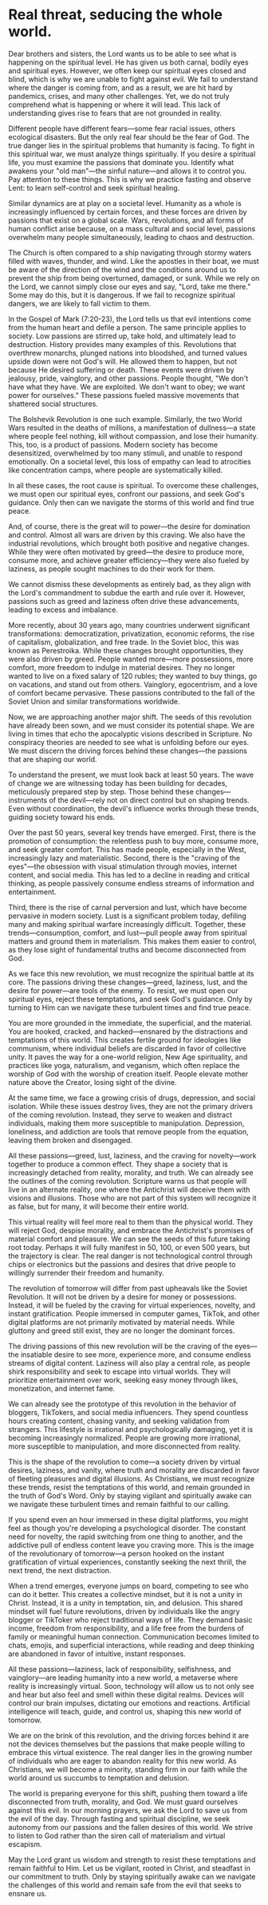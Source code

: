 # Real threat, seducing the whole world.

Dear brothers and sisters, the Lord wants us to be able to see what is happening on the spiritual level. He has given us both carnal, bodily eyes and spiritual eyes. However, we often keep our spiritual eyes closed and blind, which is why we are unable to fight against evil. We fail to understand where the danger is coming from, and as a result, we are hit hard by pandemics, crises, and many other challenges. Yet, we do not truly comprehend what is happening or where it will lead. This lack of understanding gives rise to fears that are not grounded in reality.

Different people have different fears—some fear racial issues, others ecological disasters. But the only real fear should be the fear of God. The true danger lies in the spiritual problems that humanity is facing. To fight in this spiritual war, we must analyze things spiritually. If you desire a spiritual life, you must examine the passions that dominate you. Identify what awakens your "old man"—the sinful nature—and allows it to control you. Pay attention to these things. This is why we practice fasting and observe Lent: to learn self-control and seek spiritual healing.

Similar dynamics are at play on a societal level. Humanity as a whole is increasingly influenced by certain forces, and these forces are driven by passions that exist on a global scale. Wars, revolutions, and all forms of human conflict arise because, on a mass cultural and social level, passions overwhelm many people simultaneously, leading to chaos and destruction.

The Church is often compared to a ship navigating through stormy waters filled with waves, thunder, and wind. Like the apostles in their boat, we must be aware of the direction of the wind and the conditions around us to prevent the ship from being overturned, damaged, or sunk. While we rely on the Lord, we cannot simply close our eyes and say, "Lord, take me there." Some may do this, but it is dangerous. If we fail to recognize spiritual dangers, we are likely to fall victim to them.

In the Gospel of Mark (7:20-23), the Lord tells us that evil intentions come from the human heart and defile a person. The same principle applies to society. Low passions are stirred up, take hold, and ultimately lead to destruction. History provides many examples of this. Revolutions that overthrew monarchs, plunged nations into bloodshed, and turned values upside down were not God's will. He allowed them to happen, but not because He desired suffering or death. These events were driven by jealousy, pride, vainglory, and other passions. People thought, "We don't have what they have. We are exploited. We don't want to obey; we want power for ourselves." These passions fueled massive movements that shattered social structures.

The Bolshevik Revolution is one such example. Similarly, the two World Wars resulted in the deaths of millions, a manifestation of dullness—a state where people feel nothing, kill without compassion, and lose their humanity. This, too, is a product of passions. Modern society has become desensitized, overwhelmed by too many stimuli, and unable to respond emotionally. On a societal level, this loss of empathy can lead to atrocities like concentration camps, where people are systematically killed.

In all these cases, the root cause is spiritual. To overcome these challenges, we must open our spiritual eyes, confront our passions, and seek God's guidance. Only then can we navigate the storms of this world and find true peace.

And, of course, there is the great will to power—the desire for domination and control. Almost all wars are driven by this craving. We also have the industrial revolutions, which brought both positive and negative changes. While they were often motivated by greed—the desire to produce more, consume more, and achieve greater efficiency—they were also fueled by laziness, as people sought machines to do their work for them. 

We cannot dismiss these developments as entirely bad, as they align with the Lord's commandment to subdue the earth and rule over it. However, passions such as greed and laziness often drive these advancements, leading to excess and imbalance. 

More recently, about 30 years ago, many countries underwent significant transformations: democratization, privatization, economic reforms, the rise of capitalism, globalization, and free trade. In the Soviet bloc, this was known as Perestroika. While these changes brought opportunities, they were also driven by greed. People wanted more—more possessions, more comfort, more freedom to indulge in material desires. They no longer wanted to live on a fixed salary of 120 rubles; they wanted to buy things, go on vacations, and stand out from others. Vainglory, egocentrism, and a love of comfort became pervasive. These passions contributed to the fall of the Soviet Union and similar transformations worldwide. 

Now, we are approaching another major shift. The seeds of this revolution have already been sown, and we must consider its potential shape. We are living in times that echo the apocalyptic visions described in Scripture. No conspiracy theories are needed to see what is unfolding before our eyes. We must discern the driving forces behind these changes—the passions that are shaping our world. 

To understand the present, we must look back at least 50 years. The wave of change we are witnessing today has been building for decades, meticulously prepared step by step. Those behind these changes—instruments of the devil—rely not on direct control but on shaping trends. Even without coordination, the devil's influence works through these trends, guiding society toward his ends. 

Over the past 50 years, several key trends have emerged. First, there is the promotion of consumption: the relentless push to buy more, consume more, and seek greater comfort. This has made people, especially in the West, increasingly lazy and materialistic. Second, there is the "craving of the eyes"—the obsession with visual stimulation through movies, internet content, and social media. This has led to a decline in reading and critical thinking, as people passively consume endless streams of information and entertainment. 

Third, there is the rise of carnal perversion and lust, which have become pervasive in modern society. Lust is a significant problem today, defiling many and making spiritual warfare increasingly difficult. Together, these trends—consumption, comfort, and lust—pull people away from spiritual matters and ground them in materialism. This makes them easier to control, as they lose sight of fundamental truths and become disconnected from God. 

As we face this new revolution, we must recognize the spiritual battle at its core. The passions driving these changes—greed, laziness, lust, and the desire for power—are tools of the enemy. To resist, we must open our spiritual eyes, reject these temptations, and seek God's guidance. Only by turning to Him can we navigate these turbulent times and find true peace.

You are more grounded in the immediate, the superficial, and the material. You are hooked, cracked, and hacked—ensnared by the distractions and temptations of this world. This creates fertile ground for ideologies like communism, where individual beliefs are discarded in favor of collective unity. It paves the way for a one-world religion, New Age spirituality, and practices like yoga, naturalism, and veganism, which often replace the worship of God with the worship of creation itself. People elevate mother nature above the Creator, losing sight of the divine. 

At the same time, we face a growing crisis of drugs, depression, and social isolation. While these issues destroy lives, they are not the primary drivers of the coming revolution. Instead, they serve to weaken and distract individuals, making them more susceptible to manipulation. Depression, loneliness, and addiction are tools that remove people from the equation, leaving them broken and disengaged. 

All these passions—greed, lust, laziness, and the craving for novelty—work together to produce a common effect. They shape a society that is increasingly detached from reality, morality, and truth. We can already see the outlines of the coming revolution. Scripture warns us that people will live in an alternate reality, one where the Antichrist will deceive them with visions and illusions. Those who are not part of this system will recognize it as false, but for many, it will become their entire world. 

This virtual reality will feel more real to them than the physical world. They will reject God, despise morality, and embrace the Antichrist's promises of material comfort and pleasure. We can see the seeds of this future taking root today. Perhaps it will fully manifest in 50, 100, or even 500 years, but the trajectory is clear. The real danger is not technological control through chips or electronics but the passions and desires that drive people to willingly surrender their freedom and humanity. 

The revolution of tomorrow will differ from past upheavals like the Soviet Revolution. It will not be driven by a desire for money or possessions. Instead, it will be fueled by the craving for virtual experiences, novelty, and instant gratification. People immersed in computer games, TikTok, and other digital platforms are not primarily motivated by material needs. While gluttony and greed still exist, they are no longer the dominant forces. 

The driving passions of this new revolution will be the craving of the eyes—the insatiable desire to see more, experience more, and consume endless streams of digital content. Laziness will also play a central role, as people shirk responsibility and seek to escape into virtual worlds. They will prioritize entertainment over work, seeking easy money through likes, monetization, and internet fame. 

We can already see the prototype of this revolution in the behavior of bloggers, TikTokers, and social media influencers. They spend countless hours creating content, chasing vanity, and seeking validation from strangers. This lifestyle is irrational and psychologically damaging, yet it is becoming increasingly normalized. People are growing more irrational, more susceptible to manipulation, and more disconnected from reality. 

This is the shape of the revolution to come—a society driven by virtual desires, laziness, and vanity, where truth and morality are discarded in favor of fleeting pleasures and digital illusions. As Christians, we must recognize these trends, resist the temptations of this world, and remain grounded in the truth of God's Word. Only by staying vigilant and spiritually awake can we navigate these turbulent times and remain faithful to our calling.

If you spend even an hour immersed in these digital platforms, you might feel as though you're developing a psychological disorder. The constant need for novelty, the rapid switching from one thing to another, and the addictive pull of endless content leave you craving more. This is the image of the revolutionary of tomorrow—a person hooked on the instant gratification of virtual experiences, constantly seeking the next thrill, the next trend, the next distraction. 

When a trend emerges, everyone jumps on board, competing to see who can do it better. This creates a collective mindset, but it is not a unity in Christ. Instead, it is a unity in temptation, sin, and delusion. This shared mindset will fuel future revolutions, driven by individuals like the angry blogger or TikToker who reject traditional ways of life. They demand basic income, freedom from responsibility, and a life free from the burdens of family or meaningful human connection. Communication becomes limited to chats, emojis, and superficial interactions, while reading and deep thinking are abandoned in favor of intuitive, instant responses. 

All these passions—laziness, lack of responsibility, selfishness, and vainglory—are leading humanity into a new world, a metaverse where reality is increasingly virtual. Soon, technology will allow us to not only see and hear but also feel and smell within these digital realms. Devices will control our brain impulses, dictating our emotions and reactions. Artificial intelligence will teach, guide, and control us, shaping this new world of tomorrow. 

We are on the brink of this revolution, and the driving forces behind it are not the devices themselves but the passions that make people willing to embrace this virtual existence. The real danger lies in the growing number of individuals who are eager to abandon reality for this new world. As Christians, we will become a minority, standing firm in our faith while the world around us succumbs to temptation and delusion. 

The world is preparing everyone for this shift, pushing them toward a life disconnected from truth, morality, and God. We must guard ourselves against this evil. In our morning prayers, we ask the Lord to save us from the evil of the day. Through fasting and spiritual discipline, we seek autonomy from our passions and the fallen desires of this world. We strive to listen to God rather than the siren call of materialism and virtual escapism. 

May the Lord grant us wisdom and strength to resist these temptations and remain faithful to Him. Let us be vigilant, rooted in Christ, and steadfast in our commitment to truth. Only by staying spiritually awake can we navigate the challenges of this world and remain safe from the evil that seeks to ensnare us.

